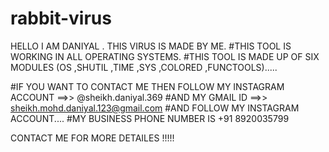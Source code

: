 # rabbit-virus
HELLO I AM DANIYAL .
THIS VIRUS  IS MADE  BY ME.
#THIS TOOL IS WORKING IN ALL  OPERATING SYSTEMS. 
#THIS TOOL IS MADE UP OF SIX MODULES (OS ,SHUTIL ,TIME ,SYS ,COLORED ,FUNCTOOLS)..... 

#IF YOU WANT TO CONTACT ME  THEN FOLLOW MY INSTAGRAM ACCOUNT ==>> @sheikh.daniyal.369
#AND MY GMAIL ID ==>> sheikh.mohd.daniyal.123@gmail.com
#AND FOLLOW MY INSTAGRAM ACCOUNT....
#MY BUSINESS PHONE NUMBER IS +91 8920035799

CONTACT ME FOR MORE DETAILES !!!!!

